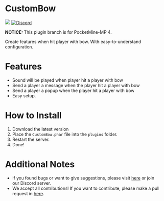 # CustomBow

<a href="https://poggit.pmmp.io/p/CustomBow"><img src="https://poggit.pmmp.io/shield.dl.total/CustomBow"></a>
[![Discord](https://img.shields.io/discord/869130615851745281.svg?label=&logo=discord&logoColor=ffffff&color=7389D8&labelColor=6A7EC2)](https://discord.gg/YYquESwF)

**NOTICE:** This plugin branch is for PocketMine-MP 4.

Create features when hit player with bow.
With easy-to-understand configuration.

# Features

- Sound will be played when player hit a player with bow
- Send a player a message when the player hit a player with bow
- Send a player a popup when the player hit a player with bow
- Easy setup.

# How to Install

1. Download the latest version
2. Place the `CustomBow.phar` file into the `plugins` folder.
3. Restart the server.
4. Done!

# Additional Notes

- If you found bugs or want to give suggestions, please visit <a href="https://github.com/JeroGamingYT-pm-pl/CustomBow/issues">here</a> or join our Discord server.
- We accept all contributions! If you want to contribute, please make a pull request in <a href="https://github.com/JeroGamingYT-pm-pl/CustomBow/pulls">here</a>.
